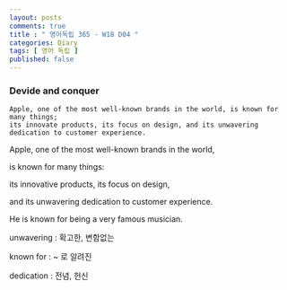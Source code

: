 ```yaml
---
layout: posts
comments: true
title : " 영어독립 365 - W18 D04 "
categories: Diary
tags: [ 영어 독립 ]
published: false
---
```


### Devide and conquer

```
Apple, one of the most well-known brands in the world, is known for many things;
its innovate products, its focus on design, and its unwavering dedication to customer experience.
```

Apple, one of the most well-known brands in the world,

is known for many things:

its innovative products, its focus on design,

and its unwavering dedication to customer experience.

He is known for being a very famous musician.

unwavering
 : 확고한, 변함없는

known for
 : ~ 로 알려진

dedication
 : 전념, 헌신